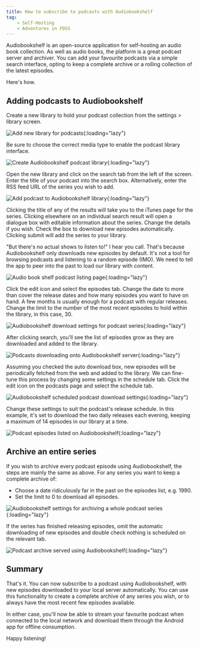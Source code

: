 ```yaml
---
title: How to subscribe to podcasts with Audiobookshelf
tag:
    - Self-Hosting
    - Adventures in FOSS
---
```


Audiobookshelf is an open-source application for self-hosting an audio book collection. As well as audio books, the platform is a great podcast server and archiver. You can add your favourite podcasts via a simple search interface, opting to keep a complete archive or a rolling collection of the latest episodes. 

Here's how.

## Adding podcasts to Audiobookshelf

Create a new library to hold your podcast collection from the settings > library screen. 

![Add new library for podcasts](/assets/images/2023/audiobookshelf-1-create-podcast-library.jpg "Screenshot of Audiobookshelf library management"){:loading="lazy"}

Be sure to choose the correct media type to enable the podcast library interface.

![Create Audiobookshelf podcast library](/assets/images/2023/audiobookshelf-2-podcast-library-folder.jpg "GAudiobookshelf podcast library Screenshot"){:loading="lazy"}

Open the new library and click on the search tab from the left of the screen. Enter the title of your podcast into the search box. Alternatively, enter the RSS feed URL of the series you wish to add.

![Add podcast to Audiobookshelf library](/assets/images/2023/audiobookshelf-3-add-podcast-to-library.jpg "Audiobookshelf add podcast to library Screenshot"){:loading="lazy"}

Clicking the title of any of the results will take you to the iTunes page for the series. Clicking elsewhere on an individual search result will open a dialogue box with editable information about the series. Change the details if you wish. Check the box to download new episodes automatically. Clicking submit will add the series to your library.

"But there's no actual shows to listen to!" I hear you call. That's because Audiobookshelf only downloads new episodes by default. It's not a tool for browsing podcasts and listening to a random episode (IMO). We need to tell the app to peer into the past to load our library with content.

![Audio book shelf podcast listing page](/assets/images/2023/audiobookshelf-4-podcast-listing-page.jpg "Screenshot of a podcast on Audiobookshelf"){:loading="lazy"}

Click the edit icon and select the episodes tab. Change the date to more than cover the release dates and how many episodes you want to have on hand. A few months is usually enough for a podcast with regular releases. Change the limit to the number of the most recent episodes to hold within the library, in this case, 30.

![Audiobookshelf download settings for podcast series](/assets/images/2023/audiobookshelf-5-download-past-episodes.jpg "Screenshot of Audio book shelf settings page"){:loading="lazy"}

After clicking search, you'll see the list of episodes grow as they are downloaded and added to the library.

![Podcasts downloading onto Audiobookshelf server](/assets/images/2023/audiobookshelf-6-select-podcast-episodes.jpg "Screenshot of Audiobookshelf showing podcast episodes discovered"){:loading="lazy"}

Assuming you checked the auto download box, new episodes will be periodically fetched from the web and added to the library. We can fine-tune this process by changing some settings in the schedule tab. Click the edit icon on the podcasts page and select the schedule tab.

![Audiobookshelf scheduled podcast download settings](/assets/images/2023/audiobookshelf-7-schedule-podcast-downloads.jpg "Screenshot of podcast download settings in audio book shelf"){:loading="lazy"}

Change these settings to suit the podcast's release schedule. In this example, it's set to download the two daily releases each evening, keeping a maximum of 14 episodes in our library at a time.

![Podcast episodes listed on Audiobookshelf](/assets/images/2023/audiobookshelf-podcast-page.gif "GIF of Audiobookshelf locally hosted podcast episodes"){:loading="lazy"}

## Archive an entire series

If you wish to archive every podcast episode using Audiobookshelf, the steps are mainly the same as above. For any series you want to keep a complete archive of:

- Choose a date ridiculously far in the past on the episodes list, e.g. 1990.
- Set the limit to 0 to download all episodes.

![Audiobookshelf settings for archiving a whole podcast series](/assets/images/2023/audio-book-shelf-archive-entire-podcast-series.jpg "Audiobookshelf settings for downloading entire podcast"){:loading="lazy"}

If the series has finished releasing episodes, omit the automatic downloading of new episodes and double check nothing is scheduled on the relevant tab.

![Podcast archive served using Audiobookshelf](/assets/images/2023/self-hosted-podcast-archive.jpg "Screenshot of self-hosted podcast archive using Audiobookshelf"){:loading="lazy"}

## Summary

That's it. You can now subscribe to a podcast using Audiobookshelf, with new episodes downloaded to your local server automatically. You can use this functionality to create a complete archive of any series you wish, or to always have the most recent few episodes available. 

In either case, you'll now be able to stream your favourite podcast when connected to the local network and download them through the Android app for offline consumption.

Happy listening!
